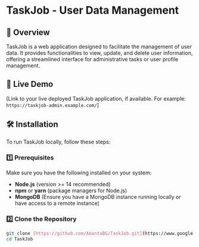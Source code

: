# TaskJob - User Data Management

## 📌 Overview

TaskJob is a web application designed to facilitate the management of user data. It provides functionalities to view, update, and delete user information, offering a streamlined interface for administrative tasks or user profile management.

## 🚀 Live Demo

[Link to your live deployed TaskJob application, if available. For example: `https://taskjob-admin.example.com/`]

## 🛠 Installation

To run TaskJob locally, follow these steps:

### 1️⃣ Prerequisites

Make sure you have the following installed on your system:

* **Node.js** (version >= 14 recommended)
* **npm** or **yarn** (package managers for Node.js)
* **MongoDB** (Ensure you have a MongoDB instance running locally or have access to a remote instance)

### 2️⃣ Clone the Repository

```bash
git clone [https://github.com/AnantaBG/TaskJob.git](https://www.google.com/search?q=https://github.com/AnantaBG/TaskJob.git)
cd TaskJob